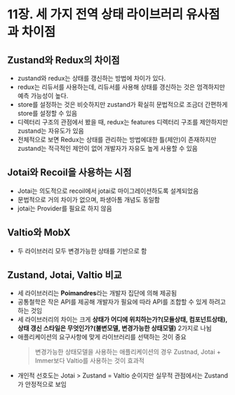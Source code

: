 # 11장. 세 가지 전역 상태 라이브러리 유사점과 차이점

## Zustand와 Redux의 차이점

- zustand와 redux는 상태를 갱신하는 방법에 차이가 있다.
- redux는 리듀서를 사용하는데, 리듀서를 사용해 상태를 갱신하는 것은 엄격하지만 예측 가능성이 높다.
- store를 설정하는 것은 비슷하지만 zustand가 확실히 문법적으로 조금더 간편하게 store를 설정할 수 있음
- 디렉터리 구조의 관점에서 봤을 때, redux는 features 디렉터리 구조를 제안하지만 zustand는 자유도가 있음
- 전체적으로 보면 Redux는 상태를 관리하는 방법에대한 틀(제안)이 존재하지만 zustand는 적극적인 제안이 없어 개발자가 자유도 높게 사용할 수 있음

## Jotai와 Recoil을 사용하는 시점

- Jotai는 의도적으로 recoil에서 jotai로 마이그레이션하도록 설계되었음
- 문법적으로 거의 차이가 없으며, 파생아톰 개념도 동일함
- jotai는 Provider를 필요로 하지 않음

## Valtio와 MobX

- 두 라이브러리 모두 변경가능한 상태를 기반으로 함

## Zustand, Jotai, Valtio 비교

- 세 라이브러리는 **Poimandres**라는 개발자 집단에 의해 제공됨
- 공통철학은 작은 API를 제공해 개발자가 필요에 따라 API를 조합할 수 있게 하려고 하는 것임
- 세 라이브러리의 차이는 크게 **상태가 어디에 위치하는가?(모듈상태, 컴포넌트상태), 상태 갱신 스타일은 무엇인가?(불변모델, 변경가능한 상태모델)** 2가지로 나뉨
- 애플리케이션의 요구사항에 맞게 라이브러리를 선택하는 것이 중요
  > 변경가능한 상태모델을 사용하는 애플리케이션의 경우 Zustnad, Jotai + Immer보다 Valtio를 사용하는 것이 효과적
- 개인적 선호도는 Jotai > Zustand = Valtio 순이지만 실무적 관점에서는 Zustand가 안정적으로 보임
